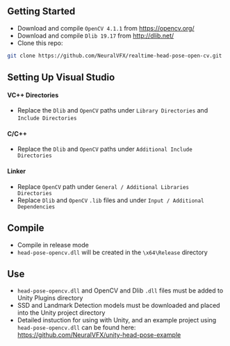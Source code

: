 
## Getting Started
- Download and compile `OpenCV 4.1.1` from https://opencv.org/
- Download and compile `Dlib 19.17` from http://dlib.net/
- Clone this repo:

```bash
git clone https://github.com/NeuralVFX/realtime-head-pose-open-cv.git
```

## Setting Up Visual Studio

#### VC++ Directories
- Replace the `Dlib` and `OpenCV` paths under `Library Directories` and `Include Directories`
#### C/C++ 
- Replace the `Dlib` and `OpenCV` paths under `Additional Include Directories`
#### Linker
- Replace `OpenCV` path under `General / Additional Libraries Directories`
- Replace `Dlib` and `OpenCV` `.lib` files and under `Input / Additional Dependencies`

## Compile
- Compile in release mode
- `head-pose-opencv.dll` will be created in the `\x64\Release` directory

## Use
- `head-pose-opencv.dll` and OpenCV and Dlib `.dll` files must be added to Unity Plugins directory
- SSD and Landmark Detection models must be downloaded and placed into the Unity project directory
- Detailed instuction for using with Unity, and an example project using `head-pose-opencv.dll` can be found here:  https://github.com/NeuralVFX/unity-head-pose-example

